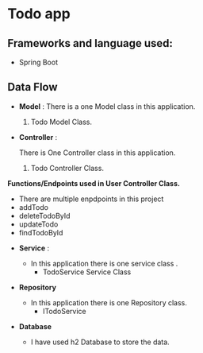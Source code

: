 # Todo app
## Frameworks and language used:
-  Spring Boot

## Data Flow


* **Model** :
  There is a one Model class in this application.
    1. Todo Model Class.


* **Controller** :

  There is One Controller class in this application.

    1. Todo Controller Class.



**Functions/Endpoints used in User Controller Class.**
- There are multiple enpdpoints in this project
- addTodo
- deleteTodoById
- updateTodo
- findTodoById


* **Service** :

    * In this application there is one service class .
        * TodoService Service Class


* **Repository**

    * In this application there is one Repository class.
        * ITodoService


* **Database**

    * I have used h2 Database to store the data.
